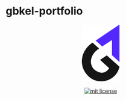 # gbkel-portfolio

<p align="center">
  <img width="100px" height="auto" src="logo.png">
</p>

<p align="center">
	<a href="https://github.com/guilhermebkel/gbkel-portfolio">
		<img alt="mit license" src="https://img.shields.io/github/license/guilhermebkel/gbkel-portfolio?color=0051ff">
	</a>
</p>
